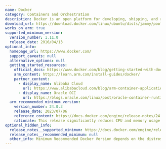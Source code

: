 ```yaml
---
name: Docker
category: Containers and Orchestration
description: Docker is an open platform for developing, shipping, and running applications. Docker provides the ability to package and run an application in a loosely isolated environment called a container.
download_url: https://download.docker.com/linux/ubuntu/dists/jammy/pool/stable/arm64/
works_on_arm: true
supported_minimum_version:
  version_number: 1.11.0
  release_date: 2016/04/13
optional_info:
  homepage_url: https://www.docker.com/
  support_caveats: null
  alternative_options: null
  getting_started_resources:
    official_docs: https://www.docker.com/blog/getting-started-with-docker-for-arm-on-linux/
    arm_content: https://learn.arm.com/install-guides/docker/
    partner_content:
      - display_name: Alibaba Cloud
        url: https://www.alibabacloud.com/blog/arm-container-applications-accelerating-development-and-testing_595802
      - display_name: Oracle OCI
        url: https://blogs.oracle.com/linux/post/oracle-container-runtime-for-docker-on-oracle-linux-for-arm
  arm_recommended_minimum_version:
    version_number: 24.0.3
    release_date: 2023/07/06
    reference_content: https://docs.docker.com/engine/release-notes/24.0/#2403
    rationale: This release significantly reduces CPU and memory usage when populating the debug section of GET/ info, improving performance during diagnostics. Packaging updates include Go 1.20.5, Docker Compose v2.19.1, and Buildx v0.11.1, ensuring runtime and build tool improvements.
optional_hidden_info:
  release_notes__supported_minimum: https://docs.docker.com/engine/release-notes/prior-releases/#misc
  release_notes__recommended_minimum: null
  other_info: Minimum Recommended Docker Version depends on the distros. For example, Jammy-20.10.13, Focal-19.03.10, Bionic-18.09.00
---
```

